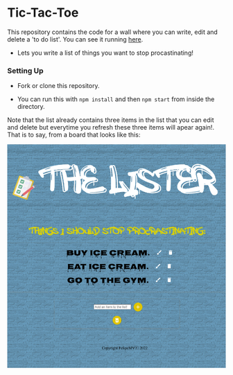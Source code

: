 # Tic-Tac-Toe

This repository contains the code for a wall where you can write, edit and delete a 'to do list'. You can see it running [here](https://pipe-mv.github.io/to-do-list/).

* Lets you write a list of things you want to stop procastinating!


### Setting Up

* Fork or clone this repository.

* You can run this with `npm install` and then `npm start` from inside the directory.

Note that the list already contains three items in the list that you can edit and delete but everytime you refresh these three items will apear again!. That is to say, from a board that looks like this:

![board](./board.png)
